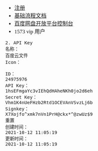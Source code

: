 <span  style="font-family: Simsun,serif; font-size: 17px; ">


- [注册](https://developer.baidu.com/)
- [基础流程文档](https://openauth.baidu.com/doc/doc.html)
- [百度网盘开放平台控制台](https://pan.baidu.com/union/console/applist)
- 1573 vip 用户
~~~
2. API Key
名称：
百度云文件
Icon：

ID：
24975976
API Key：
1hsEFmgaYc3vIEhQdHAheNKh0jo2d6eh
Secret Key：
Vhm1K4nUeFHzb2Rtd1OCEVAnVSvzLj6b
Signkey：
X7Xojfo^xmk7nVn1PrH@ckx*^@zwUz$9
重置
创建时间：
2021-10-12 11:05:19
更新时间：
2021-10-12 11:05:19
~~~

</span>